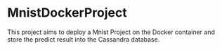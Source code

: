 # MnistDockerProject
This project aims to deploy a Mnist Project on the Docker container and store the predict result into the Cassandra database.
